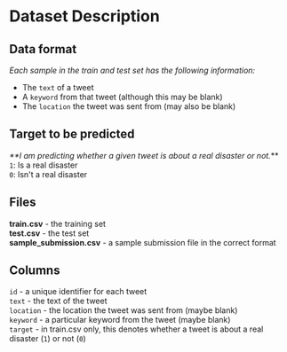 # Dataset Description

## Data format

_Each sample in the train and test set has the following information:_

- The `text` of a tweet
- A `keyword` from that tweet (although this may be blank)
- The `location` the tweet was sent from (may also be blank)


## Target to be predicted
_**I am predicting whether a given tweet is about a real disaster or not._** <br>
`1`: Is a real disaster <br>
`0`: Isn't a real disaster 

## Files
**train.csv** - the training set <br>
**test.csv** - the test set <br>
**sample_submission.csv** - a sample submission file in the correct format


## Columns
`id` - a unique identifier for each tweet <br>
`text` - the text of the tweet <br>
`location` - the location the tweet was sent from (maybe blank) <br>
`keyword` - a particular keyword from the tweet (maybe blank) <br>
`target` - in train.csv only, this denotes whether a tweet is about a real disaster (`1`) or not (`0`)